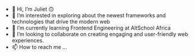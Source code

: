 - 👋 Hi, I’m Juliet :upside_down_face:
- 👀 I’m interested in exploring about the newest frameworks and technologies that drive the modern web
- 🌱 I’m currently learning Frontend Engineering at AltSchool Africa
- 💞️ I’m looking to collaborate on creating engaging and user-friendly web experiences.   
- 📫 How to reach me ...

<!---
julie-alt/julie-alt is a ✨ special ✨ repository because its `README.md` (this file) appears on your GitHub profile.
You can click the Preview link to take a look at your changes.
--->
